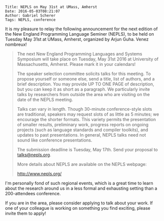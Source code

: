     Title: NEPLS on May 31st at UMass, Amherst
    Date: 2016-05-03T08:21:07
    Author: Gabriel Scherer
    Tags: NEPLS, conference

It is my pleasure to relay the following announcement for the next
edition of the New England Programming Language Seminer (NEPLS), to be
held on Tuesday May 31st at UMass, Amherst, organized by Arjun
Guha. Venez nombreux!

<!-- more -->

> The next New England Programming Languages and Systems Symposium will
> take place on Tuesday, May 31st 2016 at University of Massachusetts,
> Amherst.  Please mark it in your calendars!
>
> The speaker selection committee solicits talks for this meeting.  To
> propose yourself or someone else, send a title, list of authors, and a
> brief description. You may provide UP TO ONE PAGE of description, but
> you can keep it as short as a paragraph.  We particularly invite talks
> by researchers from outside the area who are visiting on the date of
> the NEPLS meeting.
>
> Talks can vary in length.  Though 30-minute conference-style slots are
> traditional, speakers may request slots of as little as 5 minutes; we
> encourage the shorter formats.  This variety permits the presentation
> of smaller results, preliminary work, progress reports on ongoing
> projects (such as language standards and compiler toolkits), and
> updates to past presentations.  In general, NEPLS talks need not sound
> like conference presentations.
>
> The submission deadline is Tuesday, May 17th.  Send your proposal to
> talks@nepls.org.
>
> More details about NEPLS are available on the NEPLS webpage:
>
>   http://www.nepls.org/

I'm personally fond of such regional events, which is a great time to
learn about the research around us in a less formal and exhausting
setting than a 200-attendees conference.

If you are in the area, please consider applying to talk about your
work. If one of your colleague is working on something you find
exciting, please invite them to apply!
